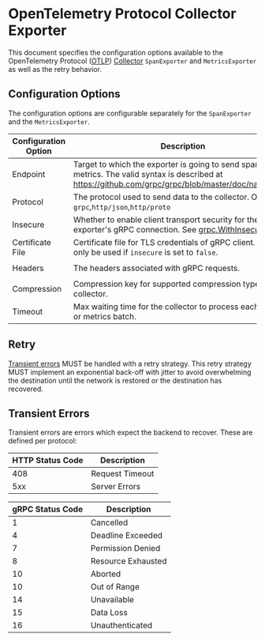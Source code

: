 # OpenTelemetry Protocol Collector Exporter

This document specifies the configuration options available to the OpenTelemetry Protocol ([OTLP](https://github.com/open-telemetry/opentelemetry-proto)) [Collector](https://github.com/open-telemetry/opentelemetry-collector) `SpanExporter` and `MetricsExporter` as well as the retry behavior.

## Configuration Options

The configuration options are configurable separately for the `SpanExporter` and the `MetricsExporter`.

| Configuration Option | Description                                                  | Default           | Env variable                                                 |
| -------------------- | ------------------------------------------------------------ | ----------------- | ------------------------------------------------------------ |
| Endpoint             | Target to which the exporter is going to send spans or metrics. The valid syntax is described at https://github.com/grpc/grpc/blob/master/doc/naming.md. | `localhost:55680` | `OTEL_EXPORTER_OTLP_SPAN_ENDPOINT` `OTEL_EXPORTER_OTLP_METRIC_ENDPOINT` |
| Protocol             | The protocol used to send data to the collector. One of `grpc`,`http/json`,`http/proto` | `grpc`               | `OTEL_EXPORTER_OTLP_SPAN_PROTOCOL` `OTEL_EXPORTER_OTLP_METRIC_PROTOCOL` |
| Insecure             | Whether to enable client transport security for the exporter's gRPC connection. See [grpc.WithInsecure()](https://godoc.org/google.golang.org/grpc#WithInsecure). | `false`           | `OTEL_EXPORTER_OTLP_SPAN_INSECURE` `OTEL_EXPORTER_OTLP_METRIC_INSECURE` |
| Certificate File     | Certificate file for TLS credentials of gRPC client. Should only be used if `insecure` is set to `false`. | n/a               | `OTEL_EXPORTER_OTLP_SPAN_CERTIFICATE` `OTEL_EXPORTER_OTLP_METRIC_CERTIFICATE` |
| Headers              | The headers associated with gRPC requests.                   | n/a               | `OTEL_EXPORTER_OTLP_SPAN_HEADERS` `OTEL_EXPORTER_OTLP_METRIC_HEADERS` |
| Compression          | Compression key for supported compression types within collector. | gzip              | `OTEL_EXPORTER_OTLP_SPAN_COMPRESSION` `OTEL_EXPORTER_OTLP_METRIC_COMPRESSION` |
| Timeout              | Max waiting time for the collector to process each spans or metrics batch. | 60s               | `OTEL_EXPORTER_OTLP_SPAN_TIMEOUT` `OTEL_EXPORTER_OTLP_METRIC_TIMEOUT` |

## Retry

[Transient errors](#transient-errors) MUST be handled with a retry strategy. This retry strategy MUST implement an exponential back-off with jitter to avoid overwhelming the destination until the network is restored or the destination has recovered.

## Transient Errors
Transient errors are errors which expect the backend to recover. These are defined per protocol:

| HTTP Status Code | Description |
| ---------------- | ----------- |
| 408 | Request Timeout |
| 5xx | Server Errors |

| gRPC Status Code | Description |
| ---------------- | ----------- |
| 1  | Cancelled |
| 4  | Deadline Exceeded |
| 7  | Permission Denied |
| 8  | Resource Exhausted |
| 10 | Aborted |
| 10 | Out of Range |
| 14 | Unavailable |
| 15 | Data Loss |
| 16 | Unauthenticated |
